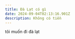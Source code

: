 ```yaml
---
title: Đà Lạt có gì
date: 2024-09-04T02:13:16.901Z
description: Không có tiền
---
```

tôi muốn đi đà lạt